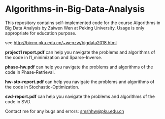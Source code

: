 # Algorithms-in-Big-Data-Analysis

This repository contains self-implemented code for the course Algorithms in Big Data Analysis by Zaiwen Wen at Peking University. Usage is only appropriate for education purpose.

see http://bicmr.pku.edu.cn/~wenzw/bigdata2018.html

**project1 report.pdf** can help you navigate the problems and algorithms of the code in l1_minimization and Sparse-Inverse.

**phase-hw.pdf** can help you navigate the problems and algorithms of the code in Phase-Retrieval.

**hw-sto-report.pdf** can help you navigate the problems and algorithms of the code in Stochastic-Optimization.

**svd-report.pdf** can help you navigate the problems and algorithms of the code in SVD.

Contact me for any bugs and errors: smshhw@pku.edu.cn

